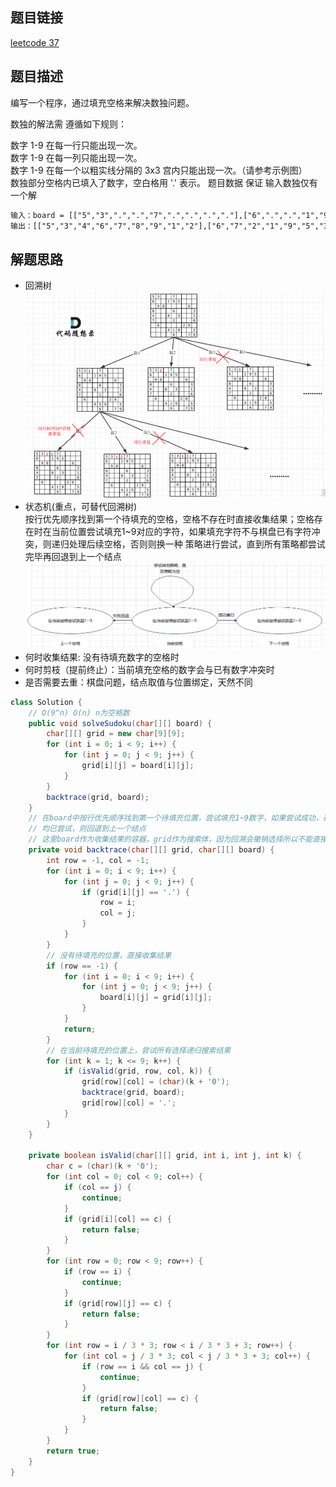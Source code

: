 ## 题目链接

[leetcode 37](https://leetcode.cn/problems/sudoku-solver/)  

## 题目描述

编写一个程序，通过填充空格来解决数独问题。 

数独的解法需 遵循如下规则：  

数字 1-9 在每一行只能出现一次。  
数字 1-9 在每一列只能出现一次。  
数字 1-9 在每一个以粗实线分隔的 3x3 宫内只能出现一次。（请参考示例图）  
数独部分空格内已填入了数字，空白格用 '.' 表示。 
题目数据 保证 输入数独仅有一个解  


```html
输入：board = [["5","3",".",".","7",".",".",".","."],["6",".",".","1","9","5",".",".","."],[".","9","8",".",".",".",".","6","."],["8",".",".",".","6",".",".",".","3"],["4",".",".","8",".","3",".",".","1"],["7",".",".",".","2",".",".",".","6"],[".","6",".",".",".",".","2","8","."],[".",".",".","4","1","9",".",".","5"],[".",".",".",".","8",".",".","7","9"]]
输出：[["5","3","4","6","7","8","9","1","2"],["6","7","2","1","9","5","3","4","8"],["1","9","8","3","4","2","5","6","7"],["8","5","9","7","6","1","4","2","3"],["4","2","6","8","5","3","7","9","1"],["7","1","3","9","2","4","8","5","6"],["9","6","1","5","3","7","2","8","4"],["2","8","7","4","1","9","6","3","5"],["3","4","5","2","8","6","1","7","9"]]
```

## 解题思路  
- 回溯树  
![](https://github.com/RossVermouth/algorithm/blob/main/%E9%99%84%E4%BB%B6/%E8%A7%A3%E6%95%B0%E7%8B%AC.png)
- 状态机(重点，可替代回溯树)  
按行优先顺序找到第一个待填充的空格，空格不存在时直接收集结果；空格存在时在当前位置尝试填充1~9对应的字符，如果填充字符不与棋盘已有字符冲突，则递归处理后续空格，否则则换一种
策略进行尝试，直到所有策略都尝试完毕再回退到上一个结点
![](https://github.com/RossVermouth/algorithm/blob/main/%E9%99%84%E4%BB%B6/%E6%95%B0%E7%8B%AC%E7%8A%B6%E6%80%81%E6%9C%BA.png)
- 何时收集结果: 没有待填充数字的空格时
- 何时剪枝（提前终止）：当前填充空格的数字会与已有数字冲突时
- 是否需要去重：棋盘问题，结点取值与位置绑定，天然不同

```JAVA
class Solution {
    // O(9^n) O(n) n为空格数
    public void solveSudoku(char[][] board) {
        char[][] grid = new char[9][9];
        for (int i = 0; i < 9; i++) {
            for (int j = 0; j < 9; j++) {
                grid[i][j] = board[i][j];
            }
        }
        backtrace(grid, board);
    }
    // 在board中按行优先顺序找到第一个待填充位置，尝试填充1~9数字，如果尝试成功，递归处理下一个空位，如果失败换数字，如果所有数字
    // 均已尝试，则回退到上一个结点
    // 这里board作为收集结果的容器，grid作为搜索体，因为回溯会撤销选择所以不能直接用board收集结果
    private void backtrace(char[][] grid, char[][] board) {
        int row = -1, col = -1;
        for (int i = 0; i < 9; i++) {
            for (int j = 0; j < 9; j++) {
                if (grid[i][j] == '.') {
                    row = i;
                    col = j;
                }
            }
        }
        // 没有待填充的位置，直接收集结果
        if (row == -1) {
            for (int i = 0; i < 9; i++) {
                for (int j = 0; j < 9; j++) {
                    board[i][j] = grid[i][j];
                }
            }
            return;
        }
        // 在当前待填充的位置上，尝试所有选择递归搜索结果
        for (int k = 1; k <= 9; k++) {
            if (isValid(grid, row, col, k)) {
                grid[row][col] = (char)(k + '0');
                backtrace(grid, board);
                grid[row][col] = '.';
            }
        }   
    }

    private boolean isValid(char[][] grid, int i, int j, int k) {
        char c = (char)(k + '0');
        for (int col = 0; col < 9; col++) {
            if (col == j) {
                continue;
            }
            if (grid[i][col] == c) {
                return false;
            }
        }
        for (int row = 0; row < 9; row++) {
            if (row == i) {
                continue;
            }
            if (grid[row][j] == c) {
                return false;
            }
        }
        for (int row = i / 3 * 3; row < i / 3 * 3 + 3; row++) {
            for (int col = j / 3 * 3; col < j / 3 * 3 + 3; col++) {
                if (row == i && col == j) {
                    continue;
                }
                if (grid[row][col] == c) {
                    return false;
                }
            }
        }
        return true;
    }
}
```



